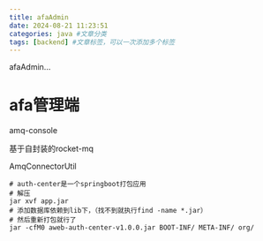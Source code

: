 ```yaml
---
title: afaAdmin
date: 2024-08-21 11:23:51
categories: java #文章分类
tags: [backend] #文章标签，可以一次添加多个标签
---
```


afaAdmin...

<!-- more -->

# afa管理端

amq-console

基于自封装的rocket-mq

AmqConnectorUtil


```shell
# auth-center是一个springboot打包应用
# 解压
jar xvf app.jar
# 添加数据库依赖到lib下，（找不到就执行find -name *.jar）
# 然后重新打包就行了
jar -cfM0 aweb-auth-center-v1.0.0.jar BOOT-INF/ META-INF/ org/
```

